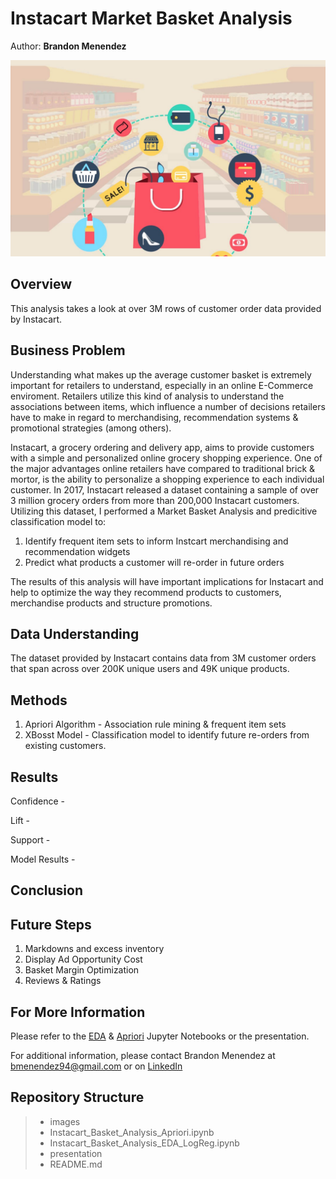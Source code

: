 # Instacart Market Basket Analysis
Author: **Brandon Menendez**

![Instacart, Market Basket Analysis](./images/market_basket.jpg)

## Overview
This analysis takes a look at over 3M rows of customer order data provided by Instacart. 


## Business Problem 
Understanding what makes up the average customer basket is extremely important for retailers to understand, especially in an online E-Commerce enviroment. Retailers utilize this kind of analysis to understand the associations between items, which influence a number of decisions retailers have to make in regard to merchandising, recommendation systems & promotional strategies (among others). 

Instacart, a grocery ordering and delivery app, aims to provide customers with a simple and personalized online grocery shopping experience. One of the major advantages online retailers have compared to traditional brick & mortor, is the ability to personalize a shopping experience to each individual customer. In 2017, Instacart released a dataset containing a sample of over 3 million grocery orders from more than 200,000 Instacart customers. Utilizing this dataset, I performed a Market Basket Analysis and predicitive classification model to:
1. Identify frequent item sets to inform Instcart merchandising and recommendation widgets
2. Predict what products a customer will re-order in future orders 

The results of this analysis will have important implications for Instacart and help to optimize the way they recommend products to customers, merchandise products and structure promotions. 

## Data Understanding 
The dataset provided by Instacart contains data from 3M customer orders that span across over 200K unique users and 49K unique products. 

## Methods 
1. Apriori Algorithm - Association rule mining & frequent item sets 
2. XBosst Model - Classification model to identify future re-orders from existing customers. 

## Results 
Confidence - 


Lift - 


Support - 


Model Results - 

## Conclusion 




## Future Steps 
1. Markdowns and excess inventory 
2. Display Ad Opportunity Cost 
3. Basket Margin Optimization 
4. Reviews & Ratings 


## For More Information
Please refer to the [EDA](https://github.com/brandmend/Instacart_Basket_Prediction_Analysis/blob/main/Instacart_Basket_Analysis_EDA_LogReg.ipynb) & [Apriori](https://github.com/brandmend/Instacart_Basket_Prediction_Analysis/blob/main/Instacart_Basket_Analysis_Apriori.ipynb) Jupyter Notebooks or the presentation.

For additional information, please contact Brandon Menendez at [bmenendez94@gmail.com](bmenendez94@gmail.com) or on [LinkedIn](http://linkedin.com/in/brandon-menendez/) 


## Repository Structure 
> - images
> - Instacart_Basket_Analysis_Apriori.ipynb
> - Instacart_Basket_Analysis_EDA_LogReg.ipynb
> - presentation
> - README.md
